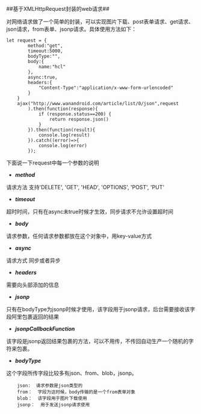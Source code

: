 ##基于XMLHttpRequest封装的web请求##

对网络请求做了一个简单的封装，可以实现图片下载、post表单请求、get请求、json请求，from表单、jsonp请求。具体使用方法如下：


	let request = {
            method:"get",
            timeout:5000,
            bodyType:"",
            body:{
                name:"hcl"
            },
            async:true,
            headers:{
                "Content-Type":"application/x-www-form-urlencoded"
            }
        }
        ajax("http://www.wanandroid.com/article/list/0/json",request
            ).then(function(response){
                if (response.status==200) {
                    return response.json()
                }
            }).then(function(result){
                console.log(result)
            }).catch((error)=>{
                console.log(error)
            });

下面说一下request中每一个参数的说明

-   ***method***

请求方法 支持'DELETE', 'GET', 'HEAD', 'OPTIONS', 'POST', 'PUT'

-   ***timeout***

超时时间，只有在async未true时候才生效，同步请求不允许设置超时间

-   ***body***

请求参数，任何请求参数都放在这个对象中，用key-value方式

-   ***async***

请求方式 同步或者异步

-   ***headers***

需要向头部添加的信息

-   ***jsonp***

只有在bodyType为jsonp时候才使用，该字段用于jsonp请求，后台需要接收该字段阿里包裹返回的结果

-   ***jsonpCallbackFunction***

该字段是jsonp返回结果包裹的方法，可以不用传，不传回自动生产一个随机的字符来包裹。

-   ***bodyType***

这个字段所传字段比较多有json、from、blob，jsonp。

		json:  请求参数是json类型的
		from：  字段为这时候，body传输的是一个from表单对象
		blob：  该字段用于图片下载使用
		jsonp：  用于发送jsonp请求使用












